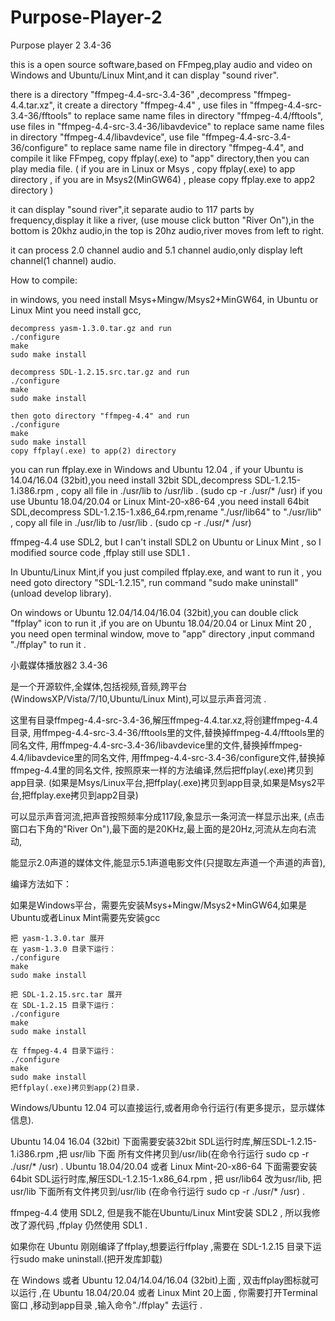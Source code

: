 # Purpose-Player-2

Purpose player 2  3.4-36

  this is a open source software,based on FFmpeg,play audio and video
on Windows and Ubuntu/Linux Mint,and it can display "sound river".

  there is a directory "ffmpeg-4.4-src-3.4-36" ,decompress "ffmpeg-4.4.tar.xz",
  it create a directory "ffmpeg-4.4" ,
  use files in "ffmpeg-4.4-src-3.4-36/fftools" to replace same name files in directory "ffmpeg-4.4/fftools",
  use files in "ffmpeg-4.4-src-3.4-36/libavdevice" to replace same name files in directory "ffmpeg-4.4/libavdevice",
  use file "ffmpeg-4.4-src-3.4-36/configure" to replace same name file in directory "ffmpeg-4.4",
  and compile it like FFmpeg, copy ffplay(.exe) to "app" directory,then you can play media file.
  ( if you are in Linux or Msys , copy ffplay(.exe) to app directory , if you are in Msys2(MinGW64) ,
  please copy ffplay.exe to app2 directory )

  it can display "sound river",it separate audio to 117 parts by frequency,display it like a river,
  (use mouse click button "River On"),in the bottom is 20khz audio,in the top is 20hz audio,river moves from left to right.

  it can process 2.0 channel audio and 5.1 channel audio,only display left channel(1 channel) audio.

  How to compile:

  in windows, you need install Msys+Mingw/Msys2+MinGW64, in Ubuntu or Linux Mint you need install gcc,

    decompress yasm-1.3.0.tar.gz and run
    ./configure
    make
    sudo make install

    decompress SDL-1.2.15.src.tar.gz and run
    ./configure
    make
    sudo make install

    then goto directory "ffmpeg-4.4" and run 
    ./configure
    make
    sudo make install
    copy ffplay(.exe) to app(2) directory

  you can run ffplay.exe in Windows and Ubuntu 12.04 ,
  if your Ubuntu is 14.04/16.04 (32bit),you need install 32bit SDL,decompress SDL-1.2.15-1.i386.rpm ,
  copy all file in ./usr/lib to /usr/lib . (sudo cp -r ./usr/* /usr)
  if you use Ubuntu 18.04/20.04 or Linux Mint-20-x86-64 ,you need install 64bit SDL,decompress SDL-1.2.15-1.x86_64.rpm,rename 
  "./usr/lib64" to "./usr/lib" ,
  copy all file in ./usr/lib to /usr/lib . (sudo cp -r ./usr/* /usr)

  ffmpeg-4.4 use SDL2, but I can't install SDL2 on Ubuntu or Linux Mint , so I modified source code ,ffplay still use SDL1 .

  In Ubuntu/Linux Mint,if you just compiled ffplay.exe, and want to run it , you need goto directory "SDL-1.2.15",
  run command "sudo make uninstall"(unload develop library).

  On windows or Ubuntu 12.04/14.04/16.04 (32bit),you can double click "ffplay" icon to run it ,if you are on Ubuntu 18.04/20.04 or
  Linux Mint 20 , you need open terminal window, move to "app" directory ,input command "./ffplay" to run it .

小戴媒体播放器2  3.4-36

 
是一个开源软件,全媒体,包括视频,音频,跨平台(WindowsXP/Vista/7/10,Ubuntu/Linux Mint),可以显示声音河流 .
 
这里有目录ffmpeg-4.4-src-3.4-36,解压ffmpeg-4.4.tar.xz,将创建ffmpeg-4.4目录, 
    用ffmpeg-4.4-src-3.4-36/fftools里的文件,替换掉ffmpeg-4.4/fftools里的同名文件,
    用ffmpeg-4.4-src-3.4-36/libavdevice里的文件,替换掉ffmpeg-4.4/libavdevice里的同名文件,
    用ffmpeg-4.4-src-3.4-36/configure文件,替换掉ffmpeg-4.4里的同名文件,
    按照原来一样的方法编译,然后把ffplay(.exe)拷贝到app目录.
    (如果是Msys/Linux平台,把ffplay(.exe)拷贝到app目录,如果是Msys2平台,把ffplay.exe拷贝到app2目录)
 
可以显示声音河流,把声音按照频率分成117段,象显示一条河流一样显示出来,
    (点击窗口右下角的"River On"),最下面的是20KHz,最上面的是20Hz,河流从左向右流动,

能显示2.0声道的媒体文件,能显示5.1声道电影文件(只提取左声道一个声道的声音),

 
编译方法如下：

如果是Windows平台，需要先安装Msys+Mingw/Msys2+MinGW64,如果是Ubuntu或者Linux Mint需要先安装gcc
 
    把 yasm-1.3.0.tar 展开
    在 yasm-1.3.0 目录下运行：
    ./configure
    make
    sudo make install
 
    把 SDL-1.2.15.src.tar 展开
    在 SDL-1.2.15 目录下运行：
    ./configure
    make
    sudo make install
 
    在 ffmpeg-4.4 目录下运行：
    ./configure
    make
    sudo make install
    把ffplay(.exe)拷贝到app(2)目录.
 
Windows/Ubuntu 12.04 可以直接运行,或者用命令行运行(有更多提示，显示媒体信息).

Ubuntu 14.04 16.04 (32bit) 下面需要安装32bit SDL运行时库,解压SDL-1.2.15-1.i386.rpm ,把 usr/lib 下面
    所有文件拷贝到/usr/lib(在命令行运行 sudo cp -r ./usr/* /usr) .
Ubuntu 18.04/20.04 或者 Linux Mint-20-x86-64 下面需要安装64bit SDL运行时库,解压SDL-1.2.15-1.x86_64.rpm ,
    把 usr/lib64 改为usr/lib, 把 usr/lib 下面所有文件拷贝到/usr/lib
    (在命令行运行 sudo cp -r ./usr/* /usr) .

ffmpeg-4.4 使用 SDL2, 但是我不能在Ubuntu/Linux Mint安装 SDL2 , 所以我修改了源代码 ,ffplay 仍然使用 SDL1 .

如果你在 Ubuntu 刚刚编译了ffplay,想要运行ffplay ,需要在 SDL-1.2.15 目录下运行sudo make uninstall.(把开发库卸载)

在 Windows 或者 Ubuntu 12.04/14.04/16.04 (32bit)上面 , 双击ffplay图标就可以运行 ,在 Ubuntu 18.04/20.04 或者 Linux Mint 20上面 ,
    你需要打开Terminal窗口 ,移动到app目录 ,输入命令"./ffplay" 去运行 .


